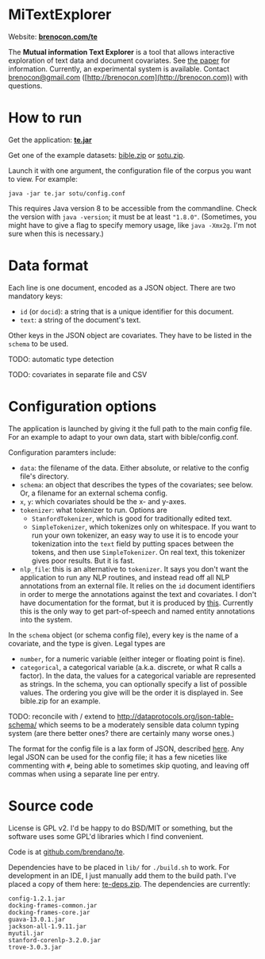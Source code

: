 MiTextExplorer
==============

Website: **[brenocon.com/te](http://brenocon.com/te)**

The **Mutual information Text Explorer** is a tool that allows interactive exploration of text data and document covariates.
See [the paper](http://brenocon.com/oconnor.mitextexplorer.illvi2014.pdf) for information.
Currently, an experimental system is available. Contact brenocon@gmail.com ([http://brenocon.com](http://brenocon.com)) with questions.  

How to run
==========

Get the application: <b><a href=http://brenocon.com/te/te.jar>te.jar</a></b>

Get one of the example datasets: <a href=http://brenocon.com/te/bible.zip>bible.zip</a> or <a href=http://brenocon.com/te/sotu.zip>sotu.zip</a>.

Launch it with one argument, the configuration file of the corpus you want to view.  For example:

    java -jar te.jar sotu/config.conf

This requires Java version 8 to be accessible from the commandline.  Check the version with `java -version`; it must be at least `"1.8.0"`.
(Sometimes, you might have to give a flag to specify memory usage, like `java -Xmx2g`. I'm not sure when this is necessary.)

Data format
===========

Each line is one document, encoded as a JSON object.
There are two mandatory keys:

 * `id` (or `docid`): a string that is a unique identifier for this document.
 * `text`: a string of the document's text.

Other keys in the JSON object are covariates.
They have to be listed in the `schema` to be used. 

TODO: automatic type detection

TODO: covariates in separate file and CSV

Configuration options
=====================

The application is launched by giving it the full path to the main config file.
For an example to adapt to your own data, start with bible/config.conf.

Configuration paramters include:

  * `data`: the filename of the data. Either absolute, or relative to the config file's directory.
  * `schema`: an object that describes the types of the covariates; see below. Or, a filename for an external schema config.
  * `x`, `y`: which covariates should be the x- and y-axes.
  * `tokenizer`: what tokenizer to run. Options are 
    - `StanfordTokenizer`, which is good for traditionally edited text.
    - `SimpleTokenizer`, which tokenizes only on whitespace. If you want to run your own tokenizer, an easy way to use it is to encode your tokenization into the `text` field by putting spaces between the tokens, and then use `SimpleTokenizer`. On real text, this tokenizer gives poor results.  But it is fast.
  * `nlp_file`: this is an alternative to `tokenizer`. It says you don't want the application to run any NLP routines, and instead read off all NLP annotations from an external file. It relies on the `id` document identifiers in order to merge the annotations against the text and covariates.  I don't have documentation for the format, but it is produced by [this](https://github.com/brendano/myutil/blob/master/src/corenlp/Parse.java).  Currently this is the only way to get part-of-speech and named entity annotations into the system.

In the `schema` object (or schema config file), every key is the name of a covariate, and the type is given.  Legal types are

 * `number`, for a numeric variable (either integer or floating point is fine).
 * `categorical`, a categorical variable (a.k.a. discrete, or what R calls a factor).
   In the data, the values for a categorical variable are represented as
   strings.  In the schema, you can optionally specify a list of possible
   values.  The ordering you give will be the order it is displayed in.  See
   bible.zip for an example.

TODO: reconcile with / extend to http://dataprotocols.org/json-table-schema/ which seems to be a moderately sensible data column typing system (are there better ones? there are certainly many worse ones.)

The format for the config file is a lax form of JSON, described [here](https://github.com/typesafehub/config/blob/master/HOCON.md).  Any legal JSON can be used for the config file; it has a few niceties like commenting with `#`, being able to sometimes skip quoting, and leaving off commas when using a separate line per entry.

Source code
===========

License is GPL v2.  I'd be happy to do BSD/MIT or something, but the software uses some GPL'd libraries which I find convenient.  

Code is at [github.com/brendano/te](https://github.com/brendano/te).

Dependencies have to be placed in `lib/` for `./build.sh` to work.
For development in an IDE, I just manually add them to the build path.
I've placed a copy of them here: [te-deps.zip](http://brenocon.com/te/te-deps.zip).
The dependencies are currently:

    config-1.2.1.jar
    docking-frames-common.jar
    docking-frames-core.jar
    guava-13.0.1.jar
    jackson-all-1.9.11.jar
    myutil.jar
    stanford-corenlp-3.2.0.jar
    trove-3.0.3.jar
